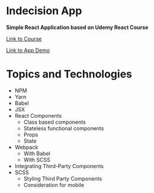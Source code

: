 # Indecision App

**Simple React Application based on Udemy React Course**

[Link to Course](https://www.udemy.com/react-2nd-edition/)

[Link to App Demo](indecision.khanhcodes.com)

# Topics and Technologies

- NPM
- Yarn
- Babel
- JSX
- React Components
  - Class based components
  - Stateless functional components
  - Props
  - State
- Webpack
  - With Babel
  - With SCSS
- Integrating Third-Party Components
- SCSS
  - Styling Third Party Components
  - Consideration for mobile
